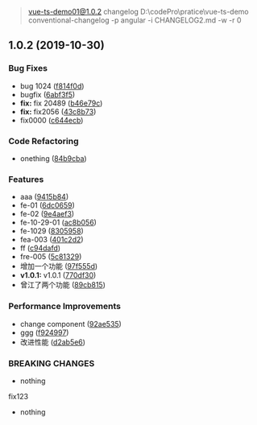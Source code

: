 
> vue-ts-demo01@1.0.2 changelog D:\codePro\pratice\vue-ts-demo
> conventional-changelog -p angular -i CHANGELOG2.md -w -r 0

## 1.0.2 (2019-10-30)


### Bug Fixes

* bug 1024 ([f814f0d](https://github.com/astonesh/vue-ts-demo/commit/f814f0d9c8e3cd2cc174c50b1db8f31f5389820f))
* bugfix ([6abf3f5](https://github.com/astonesh/vue-ts-demo/commit/6abf3f5c79aa56738839f03911d279ff48bbb354))
* **fix:** fix 20489 ([b46e79c](https://github.com/astonesh/vue-ts-demo/commit/b46e79c3f9a08a2edd340d81ab008b0091124278))
* **fix:** fix2056 ([43c8b73](https://github.com/astonesh/vue-ts-demo/commit/43c8b73facfb44623afbb5168be8dd075499b54a))
* fix0000 ([c644ecb](https://github.com/astonesh/vue-ts-demo/commit/c644ecbc4de6b0bef494585c860264daec81ebfb))


### Code Refactoring

* onething ([84b9cba](https://github.com/astonesh/vue-ts-demo/commit/84b9cba87d0dbc7292486d34495773e8e33849aa))


### Features

* aaa ([9415b84](https://github.com/astonesh/vue-ts-demo/commit/9415b8426db5968603009d6692bb332a30bace57))
* fe-01 ([6dc0659](https://github.com/astonesh/vue-ts-demo/commit/6dc0659bd8cba825726bcd2864d1310d2a060343))
* fe-02 ([9e4aef3](https://github.com/astonesh/vue-ts-demo/commit/9e4aef3a07642d70ca534d0d725294c55810d875))
* fe-10-29-01 ([ac8b056](https://github.com/astonesh/vue-ts-demo/commit/ac8b056007a3e4811ef23616434a0e16007fc592))
* fe-1029 ([8305958](https://github.com/astonesh/vue-ts-demo/commit/83059588055e714f900f8118cf92ae6b2e57f281))
* fea-003 ([401c2d2](https://github.com/astonesh/vue-ts-demo/commit/401c2d28ff2fa3c95b0291bf86e67de179e4fb4c))
* ff ([c94dafd](https://github.com/astonesh/vue-ts-demo/commit/c94dafd054e1266239e2008f8587c950da85d571))
* fre-005 ([5c81329](https://github.com/astonesh/vue-ts-demo/commit/5c8132953d2f9995759bb8a805cbe5a2df9d7424))
* 增加一个功能 ([97f555d](https://github.com/astonesh/vue-ts-demo/commit/97f555d4c07166bed7d5f2270ec270c045e2b754))
* **v1.0.1:** v1.0.1 ([770df30](https://github.com/astonesh/vue-ts-demo/commit/770df309f4407ea77c52ea7b57ead6afa0d53287))
* 曾江了两个功能 ([89cb815](https://github.com/astonesh/vue-ts-demo/commit/89cb81580ccc8ea05b8a6e680282434a95b420ef))


### Performance Improvements

* change component ([92ae535](https://github.com/astonesh/vue-ts-demo/commit/92ae535d4ad828568ef30d3f758da7c6890fed9f))
* ggg ([f924997](https://github.com/astonesh/vue-ts-demo/commit/f9249972398f8417d0f8c3fa71ac108c075647df))
* 改进性能 ([d2ab5e6](https://github.com/astonesh/vue-ts-demo/commit/d2ab5e6e61c6026d0658b1038ac989762e96f780))


### BREAKING CHANGES

* nothing

fix123
* nothing



